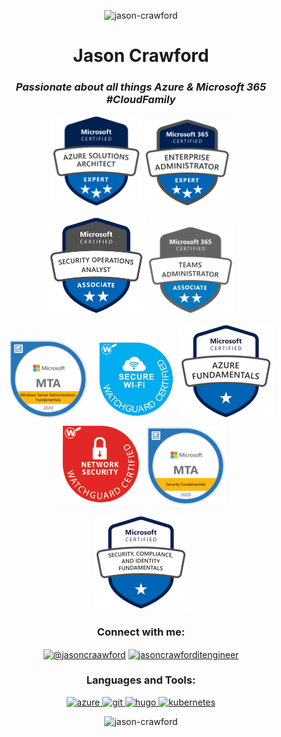 

<p align="center"> <img src="https://komarev.com/ghpvc/?username=jason-crawford&label=Profile%20views&color=0e75b6&style=flat" alt="jason-crawford" /> </p><h1 align="center">Jason Crawford</h1>

*<h3 align="center">Passionate about all things Azure & Microsoft 365 #CloudFamily</h3>*

<p align="Center">
  <img src="https://github.com/Jason-Crawford/Jason-Crawford/blob/main/images/azure-solutions-architect-expert-600x600.png" width="145">
  <img src="https://github.com/Jason-Crawford/Jason-Crawford/blob/main/images/microsoft365-enterprise-adminstrator-expert-600x600.png" width="140">
</p>
    
<p align="Center">
  
  <img src="https://github.com/Jason-Crawford/Jason-Crawford/blob/main/images/security-operations-analyst-associate-600x600.png" width="155"> 
  <img src="https://github.com/Jason-Crawford/Jason-Crawford/blob/main/images/CERT-Associate-Microsoft365-Teams-Administrator.png" width="140"> 
 </p>
 
 <p align="Center">
  <img src="https://github.com/Jason-Crawford/Jason-Crawford/blob/main/images/MTA-Windows_Server_Administration_Fundamentals.png" width="125">
  <img src="https://github.com/Jason-Crawford/Jason-Crawford/blob/main/images/Watchgaurd%20Wifi%20Badge.png" width="140">
  <img src="https://github.com/Jason-Crawford/Jason-Crawford/blob/main/images/azure-fundamentals-600x600.png" width="150">
  <img src="https://github.com/Jason-Crawford/Jason-Crawford/blob/main/images/Network_Security_Badge.png" width="140">
   <img src="https://github.com/Jason-Crawford/Jason-Crawford/blob/main/images/MTA-Security_Fundamentals.png" width="125"> 
 </p>

 <p align="Center">
  <img src="https://github.com/Jason-Crawford/Jason-Crawford/blob/main/images/security-compliance-and-identity-fundamentals.png" width="150">
 </p>

<h3 align="center">Connect with me:</h3>
<p align="center">
<a href="https://twitter.com/jasoncraawford" target="blank"><img align="center" src="https://raw.githubusercontent.com/rahuldkjain/github-profile-readme-generator/master/src/images/icons/Social/twitter.svg" alt="@jasoncraawford" height="30" width="40" /></a>
<a href="https://linkedin.com/in/jasoncrawforditengineer" target="blank"><img align="center" src="https://raw.githubusercontent.com/rahuldkjain/github-profile-readme-generator/master/src/images/icons/Social/linked-in-alt.svg" alt="jasoncrawforditengineer" height="30" width="40" /></a>
</p>

<h3 align="center">Languages and Tools:</h3>
<p align="center"> <a href="https://azure.microsoft.com/en-in/" target="" rel="noreferrer"> <img src="https://www.vectorlogo.zone/logos/microsoft_azure/microsoft_azure-icon.svg" alt="azure" width="40" height="40"/> </a> <a href="https://git-scm.com/" target="_blank" rel="noreferrer"> <img src="https://www.vectorlogo.zone/logos/git-scm/git-scm-icon.svg" alt="git" width="40" height="40"/> </a> <a href="https://gohugo.io/" target="_blank" rel="noreferrer"> <img src="https://api.iconify.design/logos-hugo.svg" alt="hugo" width="40" height="40"/> </a> <a href="https://kubernetes.io" target="_blank" rel="noreferrer"> <img src="https://www.vectorlogo.zone/logos/kubernetes/kubernetes-icon.svg" alt="kubernetes" width="40" height="40"/> </a> </p>

<p align="center"> <img src="https://github-readme-stats.vercel.app/api?username=jason-crawford&theme=city_lights&show_icons=true&locale=en" alt="jason-crawford" /></p> <p>

